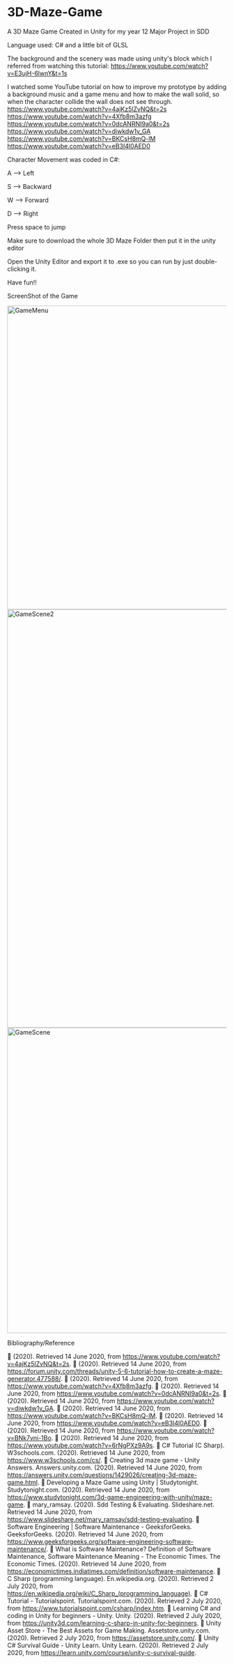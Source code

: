 # 3D-Maze-Game
A 3D Maze Game Created in Unity for my year 12 Major Project in SDD

Language used: C# and a little bit of GLSL

The background and the scenery was made using unity's block which I referred from watching this tutorial: 
https://www.youtube.com/watch?v=E3ujH-6lwnY&t=1s

I watched some YouTube tutorial on how to improve my prototype by adding a background music
and a game menu and how to make the wall solid, so when the character collide the wall does not
see through.
https://www.youtube.com/watch?v=4ajKz5lZvNQ&t=2s
https://www.youtube.com/watch?v=4Xfb8m3azfg
https://www.youtube.com/watch?v=0dcANRNI9a0&t=2s
https://www.youtube.com/watch?v=diwkdw1v_GA
https://www.youtube.com/watch?v=BKCsH8mQ-lM
https://www.youtube.com/watch?v=eB3I4l0AED0

Character Movement was coded in C#:

A --> Left

S --> Backward

W --> Forward

D --> Right

Press space to jump

Make sure to download the whole 3D Maze Folder then put it in the unity editor

Open the Unity Editor and export it to .exe so you can run by just double-clicking it.

Have fun!!

ScreenShot of the Game 


<img width="697" alt="GameMenu" src="https://user-images.githubusercontent.com/48937488/136957846-e4638dd3-a94c-40e8-b8be-d1a5140d480e.png">
<img width="960" alt="GameScene2" src="https://user-images.githubusercontent.com/48937488/136958275-9ecaadff-75a3-4746-90da-162573a426a7.png">
<img width="701" alt="GameScene" src="https://user-images.githubusercontent.com/48937488/136957859-b625fd8d-4193-4984-845c-0d05e36696d5.png">


Bibliography/Reference

 (2020). Retrieved 14 June 2020, from https://www.youtube.com/watch?v=4ajKz5lZvNQ&t=2s.
 (2020). Retrieved 14 June 2020, from https://forum.unity.com/threads/unity-5-6-tutorial-how-to-create-a-maze-generator.477588/.
 (2020). Retrieved 14 June 2020, from https://www.youtube.com/watch?v=4Xfb8m3azfg.
 (2020). Retrieved 14 June 2020, from https://www.youtube.com/watch?v=0dcANRNI9a0&t=2s.
 (2020). Retrieved 14 June 2020, from https://www.youtube.com/watch?v=diwkdw1v_GA.
 (2020). Retrieved 14 June 2020, from https://www.youtube.com/watch?v=BKCsH8mQ-lM.
 (2020). Retrieved 14 June 2020, from https://www.youtube.com/watch?v=eB3I4l0AED0.
 (2020). Retrieved 14 June 2020, from https://www.youtube.com/watch?v=BNk7vni-1Bo.
 (2020). Retrieved 14 June 2020, from https://www.youtube.com/watch?v=6rNgPXz9A9s.
 C# Tutorial (C Sharp). W3schools.com. (2020). Retrieved 14 June 2020, from https://www.w3schools.com/cs/.
 Creating 3d maze game - Unity Answers. Answers.unity.com. (2020). Retrieved 14 June 2020, from https://answers.unity.com/questions/1429026/creating-3d-maze-game.html.
 Developing a Maze Game using Unity | Studytonight. Studytonight.com. (2020). Retrieved 14 June 2020, from https://www.studytonight.com/3d-game-engineering-with-unity/maze-game.
 mary_ramsay. (2020). Sdd Testing & Evaluating. Slideshare.net. Retrieved 14 June 2020, from https://www.slideshare.net/mary_ramsay/sdd-testing-evaluating.
 Software Engineering | Software Maintenance - GeeksforGeeks. GeeksforGeeks. (2020). Retrieved 14 June 2020, from https://www.geeksforgeeks.org/software-engineering-software-maintenance/.
 What is Software Maintenance? Definition of Software Maintenance, Software Maintenance Meaning - The Economic Times. The Economic Times. (2020). Retrieved 14 June 2020, from https://economictimes.indiatimes.com/definition/software-maintenance.
 C Sharp (programming language). En.wikipedia.org. (2020). Retrieved 2 July 2020, from https://en.wikipedia.org/wiki/C_Sharp_(programming_language).
 C# Tutorial - Tutorialspoint. Tutorialspoint.com. (2020). Retrieved 2 July 2020, from https://www.tutorialspoint.com/csharp/index.htm.
 Learning C# and coding in Unity for beginners - Unity. Unity. (2020). Retrieved 2 July 2020, from https://unity3d.com/learning-c-sharp-in-unity-for-beginners.
 Unity Asset Store - The Best Assets for Game Making. Assetstore.unity.com. (2020). Retrieved 2 July 2020, from https://assetstore.unity.com/.
 Unity C# Survival Guide - Unity Learn. Unity Learn. (2020). Retrieved 2 July 2020, from https://learn.unity.com/course/unity-c-survival-guide.
